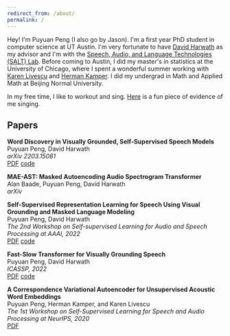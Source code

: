 ```yaml
---
redirect_from: /about/
permalink: /
---
```


Hey! I'm Puyuan Peng (I also go by Jason). I'm a first year PhD student in computer science at UT Austin. I'm very fortunate to have [David Harwath](https://www.cs.utexas.edu/~harwath/) as my advisor and I'm with the [Speech, Audio, and Language Technologies (SALT) Lab](http://saltlab.cs.utexas.edu/). Before coming to Austin, I did my master's in statistics at the University of Chicago, where I spent a wonderful summer working with [Karen Livescu](https://home.ttic.edu/~klivescu/) and [Herman Kamper](https://www.kamperh.com/). I did my undergrad in Math and Applied Math at Beijing Normal University.

In my free time, I like to workout and sing. [Here](https://youtu.be/h-7TFc5pBuk) is a fun piece of evidence of me singing.

## Papers

**Word Discovery in Visually Grounded, Self-Supervised Speech Models**  
Puyuan Peng, David Harwath  
*arXiv 2203.15081*  
[PDF](https://arxiv.org/pdf/2203.15081.pdf) [code](https://github.com/jasonppy/word-discovery)  

**MAE-AST: Masked Autoencoding Audio Spectrogram Transformer**  
Alan Baade, Puyuan Peng, David Harwath  
*arXiv*  

**Self-Supervised Representation Learning for Speech Using Visual Grounding and Masked Language Modeling**  
Puyuan Peng, David Harwath  
*The 2nd Workshop on Self-supervised Learning for Audio and Speech Processing at AAAI, 2022*  
[PDF](https://arxiv.org/pdf/2202.03543.pdf) [code](https://github.com/jasonppy/FaST-VGS-Family)  

**Fast-Slow Transformer for Visually Grounding Speech**  
Puyuan Peng, David Harwath  
*ICASSP, 2022*  
[PDF](https://arxiv.org/pdf/2109.08186.pdf) [code](https://github.com/jasonppy/FaST-VGS-Family)

**A Correspondence Variational Autoencoder for Unsupervised Acoustic Word Embeddings**  
Puyuan Peng, Herman Kamper, and Karen Livescu  
*The 1st Workshop on Self-Supervised Learning for Speech and Audio Processing at NeurIPS, 2020*  
[PDF](https://arxiv.org/abs/2012.02221)